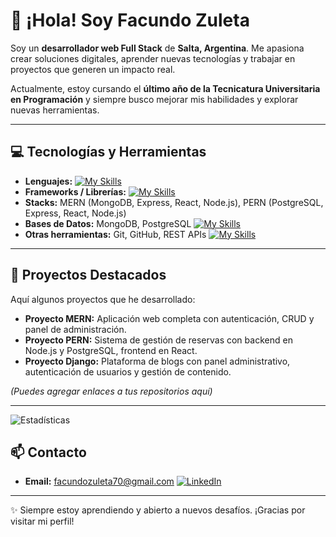 # 👋 ¡Hola! Soy Facundo Zuleta

Soy un **desarrollador web Full Stack** de **Salta, Argentina**. Me apasiona crear soluciones digitales, aprender nuevas tecnologías y trabajar en proyectos que generen un impacto real.  

Actualmente, estoy cursando el **último año de la Tecnicatura Universitaria en Programación** y siempre busco mejorar mis habilidades y explorar nuevas herramientas.  

---

## 💻 Tecnologías y Herramientas

- **Lenguajes:**
[![My Skills](https://skillicons.dev/icons?i=html,css,js,ts,php,py,java,c)](https://skillicons.dev)
- **Frameworks / Librerías:**
  [![My Skills](https://skillicons.dev/icons?i=react,nodejs,express,nextjs,tailwind,vite,django,laravel,prisma)](https://skillicons.dev)
- **Stacks:** MERN (MongoDB, Express, React, Node.js), PERN (PostgreSQL, Express, React, Node.js)
- **Bases de Datos:** MongoDB, PostgreSQL
[![My Skills](https://skillicons.dev/icons?i=postgres,mongodb,mysql)](https://skillicons.dev)
- **Otras herramientas:** Git, GitHub, REST APIs
[![My Skills](https://skillicons.dev/icons?i=git,github,postman,bash,discord,notion)](https://skillicons.dev)

---

## 🚀 Proyectos Destacados

Aquí algunos proyectos que he desarrollado:  

- **Proyecto MERN:** Aplicación web completa con autenticación, CRUD y panel de administración.  
- **Proyecto PERN:** Sistema de gestión de reservas con backend en Node.js y PostgreSQL, frontend en React.  
- **Proyecto Django:** Plataforma de blogs con panel administrativo, autenticación de usuarios y gestión de contenido.  

*(Puedes agregar enlaces a tus repositorios aquí)*

---

![Estadísticas](https://github-readme-stats.vercel.app/api?username=FacundoZu&show_icons=true&hide_title=true&count_private=true&hide=prs&theme=radical)


## 📫 Contacto

- **Email:** facundozuleta70@gmail.com
[![LinkedIn](https://img.shields.io/badge/LinkedIn-FacundoZu-blue?style=flat-square&logo=linkedin)](https://www.linkedin.com/in/facundozu/)


---

✨ Siempre estoy aprendiendo y abierto a nuevos desafíos. ¡Gracias por visitar mi perfil!  
